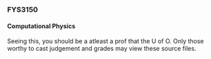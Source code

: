 ### FYS3150
#### Computational Physics

Seeing this, you should be a atleast a prof that the U of O. Only those worthy to cast judgement and grades
may view these source files.
